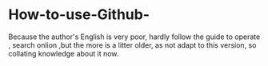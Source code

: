 # How-to-use-Github-
Because the author's English is very poor, hardly follow the guide to operate , search onlion ,but the more is a litter older, as not adapt to this version, so collating knowledge about it now.
